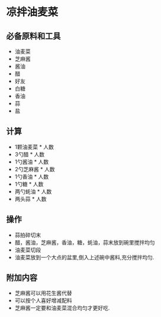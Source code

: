 # 凉拌油麦菜

## 必备原料和工具

* 油麦菜
* 芝麻酱
* 酱油
* 醋
* 好友
* 白糖
* 香油
* 蒜
* 盐

## 计算

* 1颗油麦菜 * 人数
* 3勺醋 * 人数
* 1勺酱油 * 人数
* 2勺芝麻酱 * 人数
* 1勺香油 * 人数
* 1勺糖 * 人数
* 两勺蚝油 * 人数
* 两头蒜 * 人数

## 操作

* 蒜拍碎切末
* 醋，酱油，芝麻酱，香油，糖，蚝油，蒜末放到碗里搅拌均匀
* 油麦菜切段
* 油麦菜放到一个大点的盆里,倒入上述碗中酱料,充分搅拌均匀.

## 附加内容

* 芝麻酱可以用花生酱代替
* 可以按个人喜好增减配料
* 芝麻酱一定要和油麦菜混合均匀才更好吃.
